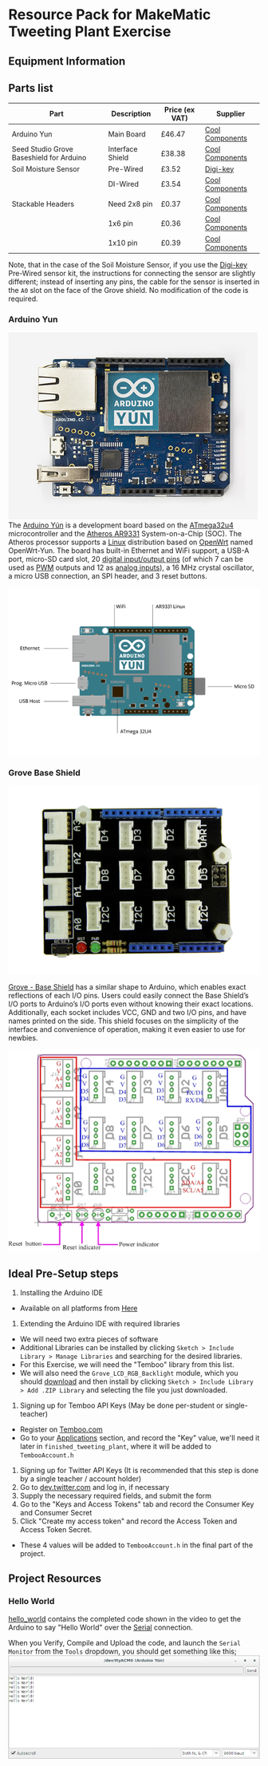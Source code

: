 # Resource Pack for MakeMatic Tweeting Plant Exercise

## Equipment Information

## Parts list

|Part|Description|Price (ex VAT)|Supplier|
|----|-----------|--------------|--------|
|Arduino Yun|Main Board| £46.47 | [Cool Components](https://www.coolcomponents.co.uk/arduino-yun.html)|
|Seed Studio Grove Baseshield for Arduino| Interface Shield | £38.38 | [Cool Components](https://www.coolcomponents.co.uk/grove-starter-kit-v3.html)|
|Soil Moisture Sensor| Pre-Wired | £3.52 | [Digi-key](http://www.digikey.co.uk/product-detail/en/101020008/1597-1141-ND/5482619)|
|                    | DI-Wired  | £3.54 | [Cool Components](https://www.coolcomponents.co.uk/soil-moisture-sensor.html)|
|Stackable Headers| Need 2x8 pin | £0.37 | [Cool Components](https://www.coolcomponents.co.uk/stackable-header-8-pin.html)|
|                 |      1x6 pin | £0.36 | [Cool Components](https://www.coolcomponents.co.uk/stackable-header-6-pin.html)|
|                 |      1x10 pin| £0.39 | [Cool Components](https://www.coolcomponents.co.uk/stackable-header-10-pin.html)|

Note, that in the case of the Soil Moisture Sensor, if you use the [Digi-key](http://www.digikey.co.uk/product-detail/en/101020008/1597-1141-ND/5482619) Pre-Wired sensor kit, the instructions for connecting the sensor are slightly different; instead of inserting any pins, the cable for the sensor is inserted in the `A0` slot on the face of the Grove shield. No modification of the code is required.


### Arduino Yun
![Yunimg](Images/yun.jpg?raw=true "The Arduino Yun")
The [Arduino Yún](https://www.arduino.cc/en/Main/ArduinoBoardYun) is a development board based on the [ATmega32u4](http://www.atmel.com/Images/Atmel-7766-8-bit-AVR-ATmega16U4-32U4_Datasheet.pdf) microcontroller and the [Atheros AR9331](https://www.openhacks.com/uploadsproductos/ar9331_datasheet.pdf) System-on-a-Chip (SOC). The Atheros processor supports a [Linux](https://en.wikipedia.org/wiki/Linux) distribution based on [OpenWrt](https://openwrt.org/) named OpenWrt-Yun. The board has built-in Ethernet and WiFi support, a USB-A port, micro-SD card slot, 20 [digital input/output pins](https://www.arduino.cc/en/Tutorial/DigitalPins) (of which 7 can be used as [PWM](https://www.arduino.cc/en/Tutorial/PWM) outputs and 12 as [analog inputs](https://www.arduino.cc/en/Tutorial/AnalogInputPins)), a 16 MHz crystal oscillator, a micro USB connection, an SPI header, and 3 reset buttons.

![YunDiag](Images/yun_diag.png?raw=true "Detailed layout of the Arduino Yun")

### Grove Base Shield
![Groveimg](Images/grove.jpg?raw=true "The Grove Base Shield")

[Grove - Base Shield](http://www.seeedstudio.com/wiki/Grove_-_Base_Shield_V1.3) has a similar shape to Arduino, which enables exact reflections of each I/O pins. Users could easily connect the Base Shield’s I/O ports to Arduino’s I/O ports even without knowing their exact locations. Additionally, each socket includes VCC, GND and two I/O pins, and have names printed on the side. This shield focuses on the simplicity of the interface and convenience of operation, making it even easier to use for newbies. 

![GroveDiag](Images/grove_diag.jpg?raw=true "Diagram of Grove Shield Interfaces")


## Ideal Pre-Setup steps

1. Installing the Arduino IDE
  * Available on all platforms from [Here](https://www.arduino.cc/en/Main/Software)
1. Extending the Arduino IDE with required libraries
  * We will need two extra pieces of software 
  * Additional Libraries can be installed by clicking `Sketch > Include Library > Manage Libraries` and searching for the desired libraries. 
  * For this Exercise, we will need the "Temboo" library from this list.
  * We will also need the `Grove_LCD_RGB_Backlight` module, which you should [download](https://github.com/Seeed-Studio/Grove_LCD_RGB_Backlight/archive/master.zip) and then install by clicking `Sketch > Include Library > Add .ZIP Library` and selecting the file you just downloaded.
1. Signing up for Temboo API Keys (May be done per-student or single-teacher)
  * Register on [Temboo.com](http://bit.ly/1Q1eHO9)
  * Go to your [Applications](https://temboo.com/account/applications) section, and record the "Key" value, we'll need it later in `finished_tweeting_plant`, where it will be added to `TembooAccount.h`
1. Signing up for Twitter API Keys (It is recommended that this step is done by a single teacher / account holder)
  1.  Go to [dev.twitter.com](https://dev.twitter.com/apps/new) and log in, if necessary
  1. Supply the necessary required fields, and submit the form
  1. Go to the "Keys and Access Tokens" tab and record the Consumer Key and Consumer Secret
  1. Click "Create my access token" and record the Access Token and Access Token Secret.
  * These 4 values will be added to `TembooAccount.h` in the final part of the project.

## Project Resources

### Hello World

[hello_world](Code/hello_world) contains the completed code shown in the video to get the Arduino to say "Hello World" over the [Serial](https://www.arduino.cc/en/Reference/Serial) connection.

When you Verify, Compile and Upload the code, and launch the `Serial Monitor` from the `Tools` dropdown, you should get something like this;
![HelloWorld](Images/hello_world.png)

